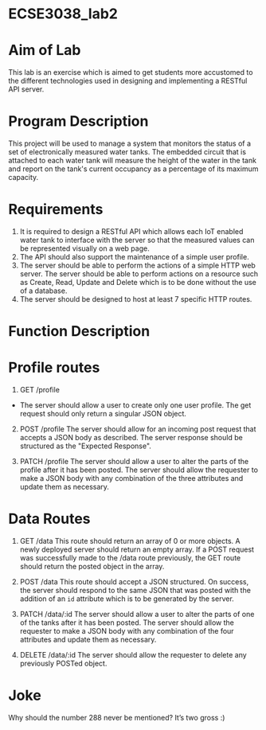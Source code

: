 # ECSE3038_lab2
# Aim of Lab
This lab is an exercise which is aimed to get students more accustomed to the different technologies used in designing and implementing a RESTful API server.
# Program Description
This project will be used to manage a system that monitors the status of a set of electronically measured water tanks. The embedded circuit that is attached to each water tank will measure the height of the water in the tank and report on the tank's current occupancy as a percentage of its maximum capacity.
# Requirements 
1. It is required to design a RESTful API which allows each IoT enabled water tank to interface with the server so that the measured values can be represented visually on a web page. 
2. The API should also support the maintenance of a simple user profile.
3. The server should be able to perform the actions of a simple HTTP web server. The server should be able to perform actions on a resource such as Create, Read, Update and Delete which is to be done without the use of a database.
4. The server should be designed to host at least 7 specific HTTP routes. 
# Function Description
# Profile routes
1. GET /profile
- The server should allow a user to create only one user profile. The get request should only return a singular JSON object.

2. POST /profile
The server should allow for an incoming post request that accepts a JSON body as described. The server response should be structured as the "Expected Response". 

3. PATCH /profile
The server should allow a user to alter the parts of the profile after it has been posted. The server should allow the requester to make a JSON body with any combination of the three attributes and update them as necessary. 

# Data Routes
1. GET /data
This route should return an array of 0 or more objects. A newly deployed server should return an empty array.  If a POST request was successfully made to the /data route previously, the GET route should return the posted object in the array. 

2. POST /data
This route should accept a JSON structured. On success, the server should respond to the same JSON that was posted with the addition of an `id` attribute which is to be generated by the server. 

3. PATCH /data/:id
The server should allow a user to alter the parts of one of the tanks after it has been posted. The server should allow the requester to make a JSON body with any combination of the four attributes and update them as necessary.

4. DELETE /data/:id
The server should allow the requester to delete any previously POSTed object. 

# Joke
Why should the number 288 never be mentioned? It’s two gross :) 
